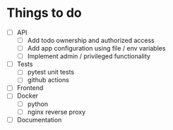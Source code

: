 # Things to do

- [ ] API
  - [ ] Add todo ownership and authorized access
  - [ ] Add app configuration using file / env variables
  - [ ] Implement admin / privileged functionality
- [ ] Tests
  - [ ] pytest unit tests
  - [ ] github actions
- [ ] Frontend
- [ ] Docker
  - [ ] python
  - [ ] nginx reverse proxy
- [ ] Documentation
